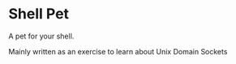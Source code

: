 # Shell Pet
A pet for your shell.

Mainly written as an exercise to learn about Unix Domain Sockets
